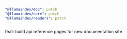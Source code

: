 ```yaml
---
"@llamaindex/doc": patch
"@llamaindex/core": patch
"@llamaindex/readers": patch
---
```


feat: build api reference pages for new documentation site
